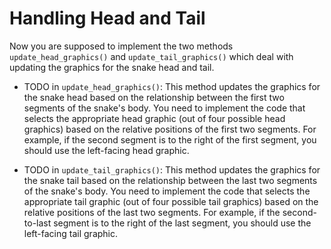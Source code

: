 # Handling Head and Tail

Now you are supposed to implement the two methods `update_head_graphics()` and `update_tail_graphics()` which deal with updating the graphics for the snake head and tail.

* TODO in `update_head_graphics()`: This method updates the graphics for the snake head based on the relationship between the first two segments of the snake's body. You need to implement the code that selects the appropriate head graphic (out of four possible head graphics) based on the relative positions of the first two segments. For example, if the second segment is to the right of the first segment, you should use the left-facing head graphic.

* TODO in `update_tail_graphics()`: This method updates the graphics for the snake tail based on the relationship between the last two segments of the snake's body. You need to implement the code that selects the appropriate tail graphic (out of four possible tail graphics) based on the relative positions of the last two segments. For example, if the second-to-last segment is to the right of the last segment, you should use the left-facing tail graphic.
